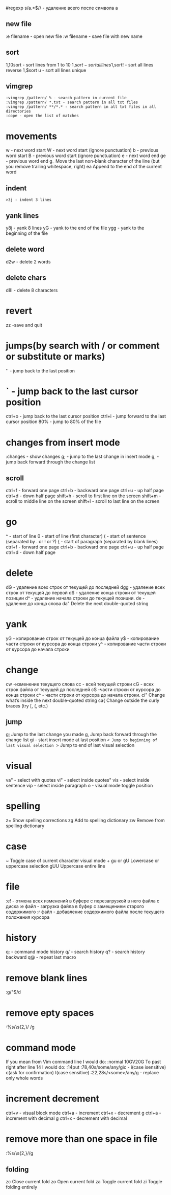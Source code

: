 #regexp
s/a.*$// - удаление всего после символа а

## new file
:e filename - open new file
:w filename - save file with new name

## sort
1,10sort - sort lines from 1 to 10
1,$sort - sort all lines
1,$sort! - sort all lines reverse
1,$sort u - sort all lines unique

## vimgrep
```
:vimgrep /pattern/ % - search pattern in current file 
:vimgrep /pattern/ *.txt - search pattern in all txt files
:vimgrep /pattern/ **/*.* - search pattern in all txt files in all directories
:cope - open the list of matches
```

# movements
w - next word start
W - next word start (ignore punctuation)
b - previous word start
B - previous word start (ignore punctuation)
e - next word end
ge - previous word end
g_ Move the last non-blank character of the line (but you remove trailing whitespace, right)
ea Append to the end of the current word

## indent
`>3j - indent 3 lines`

## yank lines
y8j - yank 8 lines
yG - yank to the end of the file
ygg - yank to the beginning of the file

## delete word
d2w - delete 2 words

## delete chars
d8l - delete 8 characters

# revert
zz -save and quit

# jumps(by search with / or comment or substitute or marks)
'' - jump back to the last position
# ` - jump back to the last cursor position
ctrl+o - jump back to the last cursor position
ctrl+i - jump forward to the last cursor position
80% - jump to 80% of the file

# changes from insert mode
:changes - show changes
g; - jump to the last change in insert mode
g, - jump back forward through the change list

## scroll 
ctrl+f - forward one page
ctrl+b - backward one page
ctrl+u - up half page
ctrl+d - down half page
shift+h - scroll to first line on the screen
shift+m - scroll to middle line on the screen
shift+l - scroll to last line on the screen

# go
^ - start of line
0 - start of line (first character)
( - start of sentence (separated by . or ! or ?)
{ - start of paragraph (separated by blank lines)
ctrl+f - forward one page
ctrl+b - backward one page
ctrl+u - up half page
ctrl+d - down half page

# delete
dG - удаление всех строк от текущей до последней
dgg - удаление всех строк от текущей до первой
d$ - удаление конца строки от текущей позиции
d^ - удаление начала строки до текущей позиции.
de - удаление до конца слова
da" Delete the next double-quoted string

# yank
уG - копирование строк от текущей до конца файла
y$ - копирование части строки от курсора до конца строки
y^ - копирование части строки от курсора до начала строки

# change
cw -изменение текущего слова
cc - всей текущей строки
cG - всех строк файла от текущей до последней
cS -части строки от курсора до конца строки
с^ - части строки от курсора до начала строки.
ci" Change what’s inside the next double-quoted string
ca{ Change outside the curly braces (try [, (, etc.)

## jump
g; Jump to the last change you made
g, Jump back forward through the change list
gi - start insert mode at last position
`< Jump to beginning of last visual selection
`> Jump to end of last visual selection

# visual 
va" - select with quotes
vi" - select inside quotes"
vis - select inside sentence
vip - select inside paragraph
o - visual mode toggle position

# spelling
z= Show spelling corrections
zg Add to spelling dictionary
zw Remove from spelling dictionary

# case 
~ Toggle case of current character
visual mode + gu or gU Lowercase or uppercase selection
gUU Uppercase entire line


# file
:e! - отмена всех изменений в буфере с перезагрузкой в него файла с диска
:e файл - загрузка файла в буфер с замещением старого содержимого
:r файл - добавление содержимого файла после текущего положения курсора

# history
q: - command mode history
q/ - search history
q? - search history backward
q@ - repeat last macro

# remove blank lines
:g/^$/d

# remove epty spaces
:%s/\s\{2,}/ /g

# command mode
If you mean from Vim command line I would do:
:normal 10GV20G
To past right after line 14 I would do:
:14put
:78,40s/some/any/gic - i(case isensitive) c(ask for confirmation) I(case sensitive)
:22,28s/\<some\>/any/g - replace only whole words

# increment decrement
ctrl+v - visual block mode
ctrl+a - increment
ctrl+x - decrement
g ctrl+a - increment with decimal
g ctrl+x - decrement with decimal

# remove more than one space in file
:%s/\s\{2,}//g

## folding
zc Close current fold
zo Open current fold
za Toggle current fold
zi Toggle folding entirely

